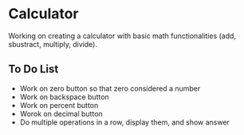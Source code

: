 # Calculator

Working on creating a calculator with basic math functionalities (add, sbustract, multiply, divide).
## To Do List

* Work on zero button so that zero considered a number
* Work on backspace button
* Work on percent button
* Worok on decimal button
* Do multiple operations in a row, display them, and show answer
